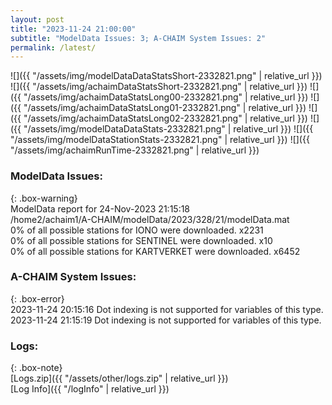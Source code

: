 ```yaml
---
layout: post
title: "2023-11-24 21:00:00"
subtitle: "ModelData Issues: 3; A-CHAIM System Issues: 2"
permalink: /latest/
---
```


![]({{ "/assets/img/modelDataDataStatsShort-2332821.png" | relative_url }})
![]({{ "/assets/img/achaimDataStatsShort-2332821.png" | relative_url }})
![]({{ "/assets/img/achaimDataStatsLong00-2332821.png" | relative_url }})
![]({{ "/assets/img/achaimDataStatsLong01-2332821.png" | relative_url }})
![]({{ "/assets/img/achaimDataStatsLong02-2332821.png" | relative_url }})
![]({{ "/assets/img/modelDataDataStats-2332821.png" | relative_url }})
![]({{ "/assets/img/modelDataStationStats-2332821.png" | relative_url }})
![]({{ "/assets/img/achaimRunTime-2332821.png" | relative_url }})


### ModelData Issues:  
  
{: .box-warning}  
 ModelData report for 24-Nov-2023 21:15:18   
 /home2/achaim1/A-CHAIM/modelData/2023/328/21/modelData.mat   
 0% of all possible stations for IONO were downloaded. x2231   
 0% of all possible stations for SENTINEL were downloaded. x10   
 0% of all possible stations for KARTVERKET were downloaded. x6452   
  
### A-CHAIM System Issues:  
  
{: .box-error}  
2023-11-24 20:15:16 Dot indexing is not supported for variables of this type.  
2023-11-24 21:15:19 Dot indexing is not supported for variables of this type.  

### Logs:  
  
{: .box-note}  
[Logs.zip]({{ "/assets/other/logs.zip" | relative_url }})  
[Log Info]({{ "/logInfo" | relative_url }})  
